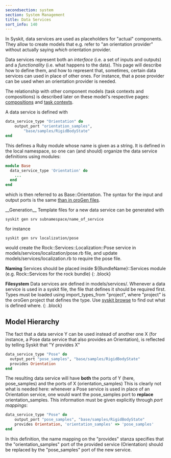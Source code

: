 ```yaml
---
secondsection: system
section: System Management
title: Data Services
sort_info: 140
---
```


In Syskit, data services are used as placeholders for "actual" components. They
allow to create models that e.g. refer to "an orientation provider" without
actually saying _which_ orientation provider.

Data services represent both an _interface_ (i.e. a set of inputs and outputs)
and a _functionality_ (i.e. what happens to the data). This page will describe
how to define them, and how to represent that, sometimes, certain data services
can used in place of other ones. For instance, that a pose provider can be used
when an orientation provider is needed.

The relationship with other component models (task contexts and compositions)
is described later on these model's respective pages: [compositions](compositions.html) and
[task contexts](task_contexts.html).

A data service is defined with

~~~ ruby
data_service_type "Orientation" do
    output_port "orientation_samples",
        "base/samples/RigidBodyState"
end
~~~

This defines a Ruby module whose name is given as a string. It is defined in the
local namespace, so one can (and should) organize the data service definitions
using modules:

~~~ ruby
module Base
  data_service_type 'Orientation' do
    ...
  end
end
~~~

which is then referred to as Base::Orientation. The syntax for the input and
output ports is the same [than in oroGen files](../orogen/task_interface.html#ports).

<div class="block" markdown="1">
__Generation__ Template files for a new data service can be generated with

~~~
syskit gen srv subnamespace/name_of_service
~~~

for instance

~~~
syskit gen srv localization/pose
~~~

would create the Rock::Services::Localization::Pose service in
models/services/localization/pose.rb file, and update
models/services/localization.rb to require the pose file.
</div>

__Naming__ Services should be placed inside ${BundleName}::Services module (e.g.
Rock::Services for the rock bundle)
{: .block}

__Filesystem__ Data services are defined in models/services/. Whenever a data
service is used in a syskit file, the file that defines it should be required
first. Types must be loaded using import_types_from "project", where "project"
is the oroGen project that defines the type. Use [syskit
browse](general_concept.html#browsing) to find out what is defined where.
{: .block}


Model Hierarchy
---------------
The fact that a data service Y can be used instead of another one X (for instance, a Pose
data service that also provides an Orientation), is reflected by telling Syskit
that "Y provides X"

~~~ ruby
data_service_type "Pose" do
  output_port "pose_samples", "base/samples/RigidBodyState"
  provides Orientation
end
~~~

The resulting data service will have __both__ the ports of Y (here,
pose_samples) and the ports of X (orientation_samples) This is clearly not what
is needed here: whenever a Pose service is used in place of an Orientation
service, one would want the pose_samples port to __replace__
orientation_samples. This information must be given explicitly through _port
mappings_:

~~~ ruby
data_service_type "Pose" do
    output_port "pose_samples", "base/samples/RigidBodyState"
    provides Orientation, 'orientation_samples' => 'pose_samples'
end
~~~

In this definition, the name mapping on the "provides" stanza specifies that the
"orientation_samples" port of the provided service (Orientation) should be
replaced by the "pose_samples" port of the new service.

